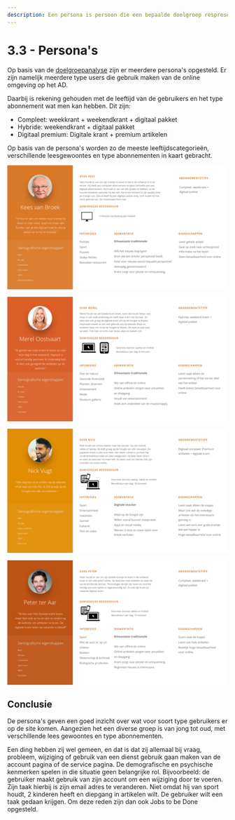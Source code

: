 ```yaml
---
description: Een persona is persoon die een bepaalde doelgroep respresenteert.
---
```


# 3.3 - Persona's

Op basis van de [doelgroepanalyse](../h2-onderzoek/2.1-interne-documenten.md) zijn er meerdere persona's opgesteld. Er zijn namelijk meerdere type users die gebruik maken van de online omgeving op het AD. 

Daarbij is rekening gehouden met de leeftijd van de gebruikers en het type abonnement wat men kan hebben. Dit zijn:  
- Compleet: weekkrant + weekendkrant + digitaal pakket  
- Hybride: weekendkrant + digitaal pakket  
- Digitaal premium: Digitale krant + premium artikelen  
  
Op basis van de persona's worden zo de meeste leeftijdscategorieën, verschillende leesgewoontes en type abonnementen in kaart gebracht.

![](../.gitbook/assets/user-1-compleet.jpg)



![](../.gitbook/assets/user-2-hybride.jpg)





![](../.gitbook/assets/user-3-digitaal.jpg)



![](../.gitbook/assets/user-4-compleet.jpg)

## Conclusie

De persona's geven een goed inzicht over wat voor soort type gebruikers er op de site komen. Aangezien het een diverse groep is van jong tot oud, met verschillende lees gewoontes en type abonnementen.

Een ding hebben zij wel gemeen, en dat is dat zij allemaal bij vraag, probleem, wijziging of gebruik van een dienst gebruik gaan maken van de account pagina of de service pagina. De demografische en psychische kenmerken spelen in die situatie geen belangrijke rol. Bijvoorbeeld: de gebruiker maakt  gebruik van zijn account om een wijziging door te voeren. Zijn taak hierbij is zijn email adres te veranderen. Niet omdat hij van sport houdt, 2 kinderen heeft en diepgang in artikelen wilt. De gebruiker wilt een taak gedaan krijgen. Om deze reden zijn dan ook Jobs to be Done opgesteld.

